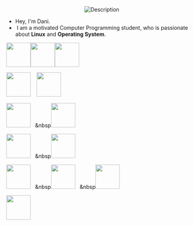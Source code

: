 

<div style="text-align: center;"> <img src="https://i.pinimg.com/originals/a5/0c/98/a50c988565051c62e9315b8b591f877f.gif" alt="Description"></div>

- Hey, I'm Dani.
-  I am a motivated Computer Programming student, who is passionate about **Linux** and **Operating System**.




<img src="https://cdn.jsdelivr.net/gh/devicons/devicon@latest/icons/python/python-original-wordmark.svg" width="64" height="64" /><img src="https://cdn.jsdelivr.net/gh/devicons/devicon@latest/icons/java/java-original.svg" width="64" height="64" /><img src="https://cdn.jsdelivr.net/gh/devicons/devicon@latest/icons/bash/bash-plain.svg" width="64" height="64" />


<img src="https://cdn.jsdelivr.net/gh/devicons/devicon@latest/icons/centos/centos-original-wordmark.svg" width="64" height="64" />&nbsp;&nbsp;&nbsp;&nbsp;<img src="https://cdn.jsdelivr.net/gh/devicons/devicon@latest/icons/ubuntu/ubuntu-original-wordmark.svg" width="64" height="64" />


<img src="https://cdn.jsdelivr.net/gh/devicons/devicon@latest/icons/pycharm/pycharm-original.svg" width="64" height="64" />&nbsp;&nbsp;&nbsp;&nbsp<img src="https://cdn.jsdelivr.net/gh/devicons/devicon@latest/icons/intellij/intellij-original.svg" width="64" height="64" />

<img src="https://cdn.jsdelivr.net/gh/devicons/devicon@latest/icons/django/django-plain-wordmark.svg" width="64" height="64" />&nbsp;&nbsp;&nbsp;&nbsp<img src="https://cdn.jsdelivr.net/gh/devicons/devicon@latest/icons/flask/flask-original-wordmark.svg" width="64" height="64" />

<img src="https://cdn.jsdelivr.net/gh/devicons/devicon@latest/icons/mongodb/mongodb-original-wordmark.svg" width="64" height="64" />&nbsp;&nbsp;&nbsp;&nbsp<img src="https://cdn.jsdelivr.net/gh/devicons/devicon@latest/icons/mysql/mysql-original-wordmark.svg" width="64" height="64" />&nbsp;&nbsp;&nbsp;&nbsp<img src="https://cdn.jsdelivr.net/gh/devicons/devicon@latest/icons/postgresql/postgresql-original.svg" width="64" height="64" />


<img src="https://cdn.jsdelivr.net/gh/devicons/devicon@latest/icons/homebrew/homebrew-original-wordmark.svg" width="64" height="64" />


